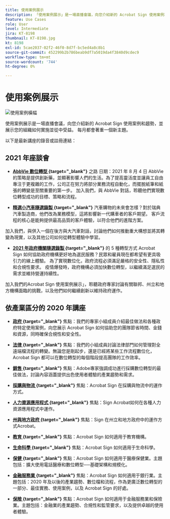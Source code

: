 ```yaml
---
title: 使用案例展示
description: 「使用案例展示」是一場直播會議，向您介紹新的 Acrobat Sign 使用案例和趨勢，並展示您的組織如何實施並從中受益
feature: Use Cases
role: User
level: Intermediate
jira: KT-8198
thumbnail: KT-8198.jpg
kt: 8198
exl-id: 5cae2037-02f2-46f0-8d7f-bc5ed4a8c8b1
source-git-commit: 452299b2b786beab9df7a5019da4f3840d9cdec9
workflow-type: tm+mt
source-wordcount: '744'
ht-degree: 0%

---
```


# 使用案例展示

![使用案例橫幅](../assets/UCSC_Rebrand.png)

使用案例展示是一場直播會議，向您介紹新的 Acrobat Sign 使用案例和趨勢，並展示您的組織如何實施並從中受益。 每月都會著重一個新主題。

以下是最新講座的錄音或註冊連結：

## 2021 年座談會

* **[AbbVie 數位轉型 ](https://use-case-showcase-with-abbvie.joinus.adobeevents.com/){target="_blank"}** 之路
日期：2021 年 8 月 4 日
AbbVie 的策略是提供創新藥，並顯著影響人們的生活。為了提高靈活度並讓員工自由專注于更複雜的工作，公司正在努力將部分業務流程自動化，而擺脫紙筆和紙張的轉變是至關重要的第一步。 加入我們，與 AbbVie 對話，聆聽他們實現數位轉型成功的目標、策略和流程。

* **[精選小汽車隨選錄製 ](https://gateway.on24.com/wcc/eh/2172296/lp/2963219/adobe-sign-use-case-showcase%3A-featuring-volvo-cars/){target="_blank"}**
汽車購物的未來會怎樣？對於瑞典汽車製造商，他們改為業務模型，這將影響新一代購車者的客戶期望。 客戶流程的核心是能夠提供最高品質的客戶體驗，以符合他們的進階方案。

加入我們，與併入一個在後方與大汽車對話，討論他們如何推動重大構想並將其轉變為現實，以及其他公司如何從轉型體驗中學習。

* **[2021 年政府機關隨選錄製 ](https://gateway.on24.com/wcc/eh/2172296/lp/2790280/5-ways-government-agencies-will-transform-in-2021-/){target="_blank"}** 的 5 種轉型方式
Acrobat Sign 如何協助政府機構更好地為選民服務？民眾和雇員現在都希望有更具吸引力的線上體驗。 為了實現數位化，政府流程必須滿足嚴格的安全性、隱私性和合規性要求。 疫情爆發時，政府機構必須加快數位轉型，以繼續滿足選民的需求並維持營運持續性。

加入我們的Acrobat Sign 使用案例展示」，聆聽政府專家討論有關聯邦、州立和地方機構面臨的挑戰，以及他們如何繼續創新以維持政府運作。

## 依產業區分的 2020 年講座

* **[政府 ](https://event.on24.com/wcc/r/2790280/7FFF27458A6834FDF8C73C5149637590?partnerref=EXL){target="_blank"}**
焦點：我們的專家小組成員介紹最佳做法和各種政府特定使用案例，向您展示 Acrobat Sign 如何協助您的團隊節省時間、金錢和資源，同時確保合規性和安全性。

* **[法律 ](https://event.on24.com/wcc/r/2634329/292CA0B317E56600A114508CC55376BF?partnerref=EXL){target="_blank"}**
焦點：我們的小組成員討論法律部門如何管理對全遠端檔流程的轉變。無論您是剛起步，還是已經將某些工作流程數位化，Acrobat Sign 都可以在數位轉型的每個階段提高團隊的工作效率。

* **[銷售 ](https://acrobat.adobe.com/us/en/business/webinars/adobe-sign-use-case-showcase-sales.html){target="_blank"}**
焦點：Adobe專家強調成功進行採購數位轉型的最佳做法，討論內容涵蓋提供出色使用者體驗的產業趨勢和需求。

* **[採購與物流 ](https://event.on24.com/wcc/r/2514418/278FB6F16C198E2B866CF487AF9514F6){target="_blank"}**
焦點：Acrobat Sign 在採購與物流中的運作方式。

* **[人力資源應用程式 ](https://event.on24.com/wcc/r/2351937/D9E34A102F309DFCAF0D07D5192BD66D){target="_blank"}**
焦點：Sign Acrobat如何在各種人力資源應用程式中運作。

* **[州與地方政府 ](https://event.on24.com/wcc/r/2351937/D9E34A102F309DFCAF0D07D5192BD66D){target="_blank"}**
焦點：Sign 在州立和地方政府中的運作方式Acrobat。

* **[教育 ](https://event.on24.com/wcc/r/2241711/762243D5EE65DAC44D3AE7BCCD3388A7){target="_blank"}**
焦點：Acrobat Sign 如何適用于教育機構。

* **[生命科學 ](https://event.on24.com/wcc/r/2204781/2C266134D08DDE48E17C77746F192AA6){target="_blank"}**
焦點：Acrobat Sign 如何適用于生命科學。

* **[保健 ](https://event.on24.com/wcc/r/2202626/1D60C42BD396AE273CB09CF53F1051BE){target="_blank"}**
焦點：Acrobat Sign 如何適用于醫療保健業。主題包括：擴大使用電話醫療和數位轉型──基礎架構和規模化。

* **[金融服務業 ](https://event.on24.com/wcc/r/2177152/40A4315A5D32F21AFB5EB03E25C15992){target="_blank"}**
焦點：Acrobat Sign 如何適用于銀行業。主題包括：2020 年及以後的產業趨勢、數位檔和流程，作為更廣泛數位轉型的一部分、最佳實務、使用案例，以及 Acrobat Sign 的好處。

* **[保險 ](https://event.on24.com/wcc/r/2162717/1449ED610AD3B545004079728D9AE0F6){target="_blank"}**
焦點：Acrobat Sign 如何適用于金融服務業和保險業。主題包括：金融業的產業趨勢、合規性和監管要求，以及提供卓越的使用者體驗。
